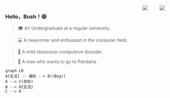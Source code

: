
<img align="right" src="https://github-readme-stats.vercel.app/api?username=HelloBush&show_icons=true&icon_color=007500&text_color=718096&bg_color=ffffff&hide_title=true" />
<img  style="margin-right:35px;" align="right" src="https://user-images.githubusercontent.com/66152079/111757485-55469500-88d6-11eb-9693-3fa4c3868600.png"/>

### Hello，Bush！😄

> 🎓 An Undergraduate at a regular university.

> 💻 A newcomer and enthusiast in the computer field.

> 👔 A mild obsessive-compulsive disorder.

> 🐼 A man who wants to go to Pandaria.  

```mermaid
graph LR
A[生活] -- 编码 --> B((Bug))
A --> C(目标)
B --> D{生活}
C --> D
```

